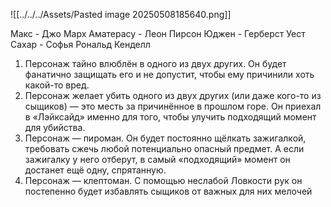 ![[../../../Assets/Pasted image 20250508185640.png]]

Макс - Джо Марх
Аматерасу - Леон Пирсон 
Юджен - Герберст Уест
Сахар - Софья 
Рональд Кенделл

1. Персонаж тайно влюблён в одного из двух других. Он будет фанатично защищать его и не допустит, чтобы ему причинили хоть какой-то вред.
2. Персонаж желает убить одного из двух других (или даже кого-то из сыщиков) — это месть за причинённое в прошлом горе. Он приехал в «Лэйксайд» именно для того, чтобы улучить подходящий момент для убийства.
3. Персонаж — пироман. Он будет постоянно щёлкать зажигалкой, требовать сжечь любой потенциально опасный предмет. А если зажигалку у него отберут, в самый «подходящий» момент он достанет ещё одну, спрятанную.
4. Персонаж — клептоман. С помощью неслабой Ловкости рук он постепенно будет избавлять сыщиков от важных для них мелочей